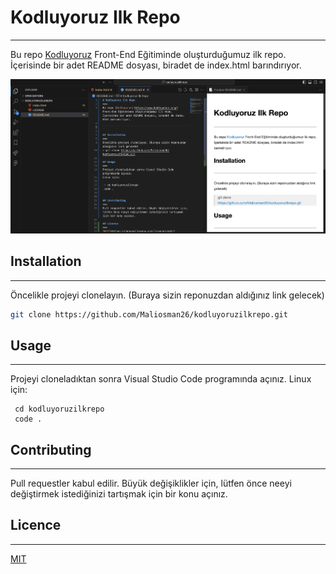 # Kodluyoruz Ilk Repo
***
Bu repo [Kodluyoruz](https://www.kodluyoruz.org/) Front-End Eğitiminde oluşturduğumuz ilk repo. İçerisinde bir adet README dosyası, biradet de index.html barındırıyor.

![Kodluyoruz image](kodluyoruzimage.png)

## Installation
***
Öncelikle projeyi clonelayın. (Buraya sizin reponuzdan aldığınız link gelecek)

```bash
git clone https://github.com/Maliosman26/kodluyoruzilkrepo.git
```

## Usage 
***
Projeyi cloneladıktan sonra Visual Studio Code programında açınız.
Linux için:

```linux
 cd kodluyoruzilkrepo
 code .
```

## Contributing 
***
Pull requestler kabul edilir. Büyük değişiklikler için, lütfen önce neeyi değiştirmek istediğinizi tartışmak için bir konu açınız.

## Licence
***
[MIT](https://choosealicense.com/licenses/mit/)